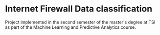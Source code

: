 # Internet Firewall Data classification
Project implemented in the second semester of the master's degree at TSI as part of the Machine Learning and Predictive Analytics course.
